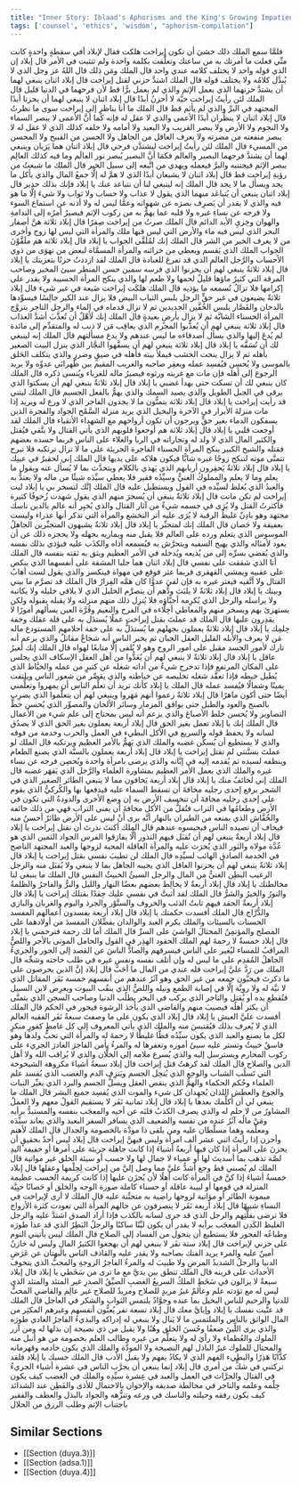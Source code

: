 ```yaml
---
title: "Inner Story: Iblaad's Aphorisms and the King's Growing Impatience"
tags: ['counsel', 'ethics', 'wisdom', "aphorism-compilation"]
---
```


 فلمَّا سمع الملك ذلك خشيَ أن تكون إيراخت هلكت فقال لإبلاد أفي سقطةٍ واحدةٍ كانت منِّي فعلت ما أمرتك به من ساعتك وتعلَّقت بكلمة واحدة ولم تتثبت في الأمر
قال إبلاد إن الذي قوله واحد  لا يختلف كلامه عندي  واحد
قال الملك ومَن ذلك قال اللهُ  عز وجل  الذي لا يُبدَّل كلامُه ولا يختلف قوله قال الملك اشتدَّ حزني لقتل إيراخت
قال إبلاد اثنان ينبغي لهما أن يشتدَّ حزنهما الذي يعمل الإثم والذي لم يعمل برًّا قط لأن فرحهما في الدنيا قليل
قال الملك لئن رأيتُ إيراخت حيَّة لا أحزنُ أبدًا
قال إبلاد اثنان لا ينبغي لهما أن يحزنا أبدًا المجتهد في البرِّ والذي لم يأثم قط
قال الملك ما أنا بناظرٍ إلى إيراخت سوى ما نظرتُ
قال إبلاد اثنان لا ينظُران أبدًا الأعمى والذي لا عقل له فإنه كما أنَّ الأعمى لا يبصر السماء ولا النجوم ولا الأرض ولا يبصر القريب ولا البعيد ولا أمامه ولا خلفه كذلك الذي لا عقل له لا يبصر منفعته من مضرته ولا يعرف العاقل من الجاهل ولا الحسن من القبيح ولا المحسن من المسيء
قال الملك لئن رأيتُ إيراخت ليشتدَّن فرحي
قال إبلاد اثنان هما يَرَيان وينبغي لهما أن يشتدَّ فرحهما البصير والعالم فكمَا أنَّ البصير يُبصر نور العالَم وما فيه كذلك العالِم يبصر الإثم فيجتنبه والبرَّ فيعمله ويهدي من اتَّبعه إلى سبيل الخير
قال الملك ما شبعتُ من رؤيةِ إيراخت قط
قال إبلاد اثنان لا يشبعان أبدًا الذي لا همَّ له إلَّا جمعُ المال والذي يأكل ما يجد ويسأل ما لا يجد
قال الملك إنه لينبغي لنا أن نتباعد عنك يا إبلاد فإنك بذلك جدير
قال إبلاد اثنان ينبغي أن يُتباعَد منهما الذي يقول لا عذاب ولا حساب ولا ثواب ولا شيءَ إلَّا ما هو فيه والذي لا يقدر أن يَصرِف بصرَه عن شهواته وعمَّا ليس له ولا أذنه عن استماع السوء ولا فرجه عن نساءِ غيره ولا قلبه عما يهمُّ به من ركوب الإثم فيصيرُ أمرُه إلى الندامةِ والهوان وخِزيِ الأبد الدائم
قال الملك صرتُ من إيراخت صِفرًا
قال إبلاد ثلاثة هنَّ أصفار البحر الذي ليس فيه ماء والأرض التي ليس فيها ملك والمرأة التي ليس لها زوج وأخرى من لا يعرف الخير من الشر
قال الملك إنك لمُلَقَّى الجواب يا إبلاد
قال إبلاد ثلاثة هم ملَقَّوْنَ الجواب الملك الذي يَقسم ويعطي من خزائنه والمرأة المسمَّاة لبعض من تهوَى من ذوي الأحساب والرَّجل العالم الذي قد تفرغ للعبادة
قال الملك لقد ازددتُ حزنًا بتعزيتك يا إبلاد
قال إبلاد ثلاثةٌ ينبغي لهم أن يحزنوا الذي فرسه سمين حسن المنظر سيئ المخبر وصاحب المرقة التي كثيرٌ ماؤها قليلٌ لحمها ولا طعم لها والذي ينكح المرأة الحسيبة ولا يقدر على إكرامها فلا تزالُ تُسمعه ما يؤذيه
قال الملك هلكَت إيراخت ضَيعة في غير شيء
قال إبلاد ثلاثةٌ يضيعون في غير حقٍّ الرجل يلبس الثياب البيض فلا يزال عند الكير جالِسًا فيسوِّدها بالدخان والقَصَّار يلبس الخُفَّين الجديدين ثم لا تزال قدماه في الماء والرجل التاجر يتزوَّج المرأة الحسناء الشابَّة ثم لا يزال بأرضٍ بعيدةٍ
قال الملك إنك لَأَهْلٌ أن تُعذَّبَ أشدَّ العذاب
قال إبلاد ثلاثة ينبغي لهم أن يُعذَّبوا المجرم الذي يعاقِب مَن لا ذنب له والمتقدِّم إلى مائدة لم يُدعَ إليها والذي يسأل أصدقاءه ما ليس عندهم ولا يدع مسألتهم
قال الملك إنه لينبغي لك أن تُسَفَّه يا إبلاد
قال إبلاد ثلاثة ينبغي لهم أن يسفَّهوا النجَّار الذي ينزل البيت الصغير بأهله ثم لا يزال ينحت الخشب فيملأ بيته فأهله في ضيقٍ وضررٍ والذي يتكلف الحَلق بالموسى ولا يُحسِن فيُفسِد عمله ويعقِر صاحبه والغريب المقيم بين ظَهرانَي عدوِّه ولا يريد الرجوع إلى أهله فإن مات مع غربته ورثوه فيصيرُ ماله للغرباء ويُنسى ذكره
قال الملك كان ينبغي لك أن تسكت حتى يهدأ غضبي يا إبلاد
قال إبلاد ثلاثةٌ ينبغي لهم أن يسكتوا الذي يرقى في الجبل الطويل والذي يصيد السمك والذي يهمُّ بالفعل الجسيم
قال الملك ليتني قد رأيت إيراخت يا إبلاد
قال إبلاد ثلاثة يتمنُّون ما لا يجدون الفاجر الذي لا ورع له ويريد إذا مات منزلةَ الأبرار في الآخرة والبخيل الذي يريد منزلة السَّمْح الجواد والفجرة الذين يسفكون الدماء بغير حقٍّ ويرجون أن تكون أرواحهم مع الشهداء الأتقياء
قال الملك لقد أوجعت قلبي يا إبلاد
قال إبلاد ثلاثة هم أوجعوا قلوبهم الذي يأتي القتال ولا يتَّقي فيُقتل والكثير المال الذي لا ولد له وتجاراته في الربا والغلاء على الناس فربما حسده بعضهم فقتله والشيخ الكبير ينكح المرأة الحسناء الفاجرة الجريئة على ما لا تزال ترتكبه فلا تبرح تتمنَّى موته لتنكح زوجًا غيره شابًّا فيكون هلاكه على يديها
قال الملك إني لحقيرٌ في عينِك يا إبلاد
قال إبلاد ثلاثةٌ يَحقِرون أربابهم الذي يَهذي بالكلام ويتحدَّث بما لا يُسأل عنه ويقول ما يعلم وما لا يعلم والمملوكُ الغنيُّ وسيِّدُه فقير فلا يعطي سيِّدَه شيئًا من ماله ولا يعتدُّ به والعبدُ الذي يُغلظ لسيِّده في القول ويستطيل عليه
قال الملك إنَّك لتسخر بي يا إبلاد ليت إيراخت لم تكن ماتت
قال إبلاد ثلاثةٌ ينبغي أن يُسخرَ منهم الذي يقول شهدت زُحوفًا كثيرة فأكثرتُ القتل ولا يُرَى في جسمه شيءٌ من آثار القتال والذي يُخبِر أنه عالم بالدين ناسك مجتهد وهو بادِنٌ غليظُ الرقبة لا يُرَى عليه أثر التخشع والمرأة التي تذكر أنها عذراء وليست بعفيفة ولا حَصان
قال الملك إنك لمتجبِّر يا إبلاد قال إبلاد ثلاثةٌ يشبهون المتجبِّرين الجاهلُ الموسوس الذي يتعلم ورده على العالم فلا يقبل منه ويماريه بجهله ولا يحجزه ذلك عن أن يعود لأمثاله والذي يهيج السفيه ويتحرَّش به فيُسمعه أذاه والكذَب عليه فيؤذي بذلك نفسه والذي يُفضي بسرِّه إلى من يُذيعه ويُدخله في الأمر العظيم ويثق به ثقته بنفسه
قال الملك أنا الذي شققت على نفسي قال إبلاد اثنان هما جلبا المشقة على أنفسهما الذي ينكص على عقبيه ويمشي القهقرى فربما عثر فوقع في مهواة فينكسر والذي يقول لست أهابُ القتال ولا أتَّقيه فيغتر غيره به فإن لقيَ عدوًّا كان همَّه الفِرارُ
قال الملك قد تصرَّم ما بيني وبينك يا إبلاد قال إبلاد ثلاثةٌ لا يلبَث ودُّهم أن يتصرَّم الخليل الذي لا يلاقي خليله ولا يكاتبه ولا يراسله والرجل الذي يُكرِمه أحبَّاؤه فلا يُنزِل ذلك منهم منزلته ولا يقبله بقبوله ولكن يستهزئ بهم ويسخر منهم والمعاطي أخِلَّاءه في الفرح والنعيم وقُرَّة العين يسألهم أمورًا لا يقدِرون عليها
قال الملك قد عملتَ بقتل إيراخت عملًا يُستدَل به على قلة عقلك وخفة حِلمِك يا إبلاد قال إبلاد ثلاثةٌ يعملون بجهلهم ما يُستدَلُّ به على خفة أحلامهم المستودع ماله مَن لا يعرف والأبله القليل العقل الجبان ثم يخبر الناس أنه شجاعٌ مقاتلٌ والذي يزعم أنه تارك لأمور الجسد مقبل على أمور الروح وهو لا يُلفى إلَّا متابعًا لهواه
قال الملك إنك لَغيرُ عاقل يا إبلاد قال إبلاد ثلاثةٌ لا ينبغي لهم أن يُعَدُّوا من أهل العقل الإسكاف الذي يجلس على المكان المرتفع فإذا تدحرج شيءٌ من أداته شغله عن كثيرٍ من عمله والخيَّاط الذي يُطيل خيطه فإذا تعقَّد شغله تخليصه عن خياطته والذي يقصِّر من شعور الناس ويلتفت يمينًا وشمالًا فيُفسد عمله
قال الملك يا إبلاد كأنك تريد أن تعلِّم الناس أن يمهروا وتعلِّمني أيضًا حتى أكون ماهرًا قال إبلاد ثلاثةٌ زعموا أنهم مَهَروا وينبغي لهم أن يتعلَّموا الذي يضرِب بالصنج والعود والطبل حتى يوافق المزمار وسائر الألحان والمصوِّر الذي يُحسن خطَّ التصاوير ولا يُحسن خلط الأصباغ والذي يزعم أنه ليس بمحتاج إلى علم شيء من الأعمال
قال الملك إنك يا إبلاد تعمل بغير الحق  قال إبلاد أربعة يعملون بغير الحق الذي لا يصدُق لسانه ولا يحفظ قوله والسريع في الأكل البطيء في العمل والحرب وخدمة من فوقه والذي لا يستطيع أن يُسكِّن غضبه والملك الذي يَهمُّ بالأمر العظيم ويرتكبه
قال الملك لو عملتَ بسنَّنتي لم تقتل إيراخت يا إبلاد
قال إبلاد أربعة يعملون بالسنَّة الذي يصنع الطعام وينظفه لسيده ثم يُقدمه إليه في إبَّانه والذي يرضى بامرأة واحدة ويُحصِن فرجه عن نساء غيره والملك الذي يعمل الأمر العظيم بمشاورة العلماء والرَّجل الذي يَقهَر غضبه
قال الملك إني لخائفٌ منك يا إبلاد
قال إبلاد أربعة يَخافون مما لا ينبغي الطائر الصغير الذي في الشجر يرفع إحدى رجليه مخافةَ أن تسقط السماء عليه فيدفعها بها والكُركيُّ الذي يقوم على إحدى رجليه مخافةَ أن تنخسف الأرض به إن وضع الأخرى والدودةُ التي تكون في الأرض وطعامُها في التراب فتُقلُّ من الأكل مخافةَ أن يفنى التراب فهي من ذلك خائفة والخُفَّاش الذي يمنعه من الطيران بالنهار أنَّه يرى أَنْ ليس على الأرض طائرٌ أحسنُ منه فيخاف أن تصيده الناس فيحبسوه عندهم
قال الملك أكنتَ نذرتَ أن تقتل إيراخت يا إبلاد
قال إبلاد أربعةٌ ينبغي لهم أن تُقبَل فيهم النذور ألَّا يفارَقوا الفرس الجواد الثمين الذي هو عُدَّة مولاه والثور الذي يُحرَث عليه والمرأة العاقلة المحبة لزوجها والعبد المجتهد الناصح في الخدمة الصادق الهائب لسيِّدِه
قال الملك لن تطيبَ نفسي بقتل إيراخت يا إبلاد
قال إبلاد ثلاثةٌ ينبغي لهم أن يحزنوا العاقل الذي يجيبه الجاهل بما لا ينبغي ولا يُقبَل منه والرجل الرغيب البطِن الغنيُّ من المال والرجل السيئُ الخبيثُ النفس
قال الملك ما ينبغي لنا مخالطتك يا إبلاد
قال إبلاد أربعةٌ لا يخالِط بعضهم بعضًا النهار والليل والبرُّ والفاجرُ والظلمةُ والنورُ والخيرُ والشرُّ
قال الملك لقد أثبتَّ في نفسي عليك حِقدًا بقتلك إيراخت يا إبلاد
قال إبلاد أربعةٌ الحقد فيهم ثابتٌ الذئب والخروف والسنَّوْر والجرذ والبوم والغربان والبازي والدُّرَّاج
قال الملك أفسدت حكمتك يا إبلاد
قال إبلاد أربعة يفسدون أعمالهم المفسد الحسنات بالسيئات والملك يكرم العبد والوالدان يفضِّلان المفسدَ من أولادهما على المصلح والمؤتمِنُ المحتالَ الواشيَ على السرِّ
قال الملك أما لك رحمة فترحمني يا إبلاد
قال إبلاد خمسةٌ لا رحمةَ لهم الملك الحقود الهذِر في القول والحامل الموتى بالأجر واللصُّ المراقبُ للمساء ليُغير على الناس فيسرقهم والصادُّ الناسَ عن القصد إلى الجور والجريءُ الجاهلُ المُقدِم على ما ليس له وإن أتلف نفسه ونفس غيره في طلب حاجته وشحِّه
قال الملك من رَدَّ عليَّ إيراخت فله عندي من المال ما أحَبَّ
قال إبلاد إنَّ الذين يحرصون على ما ذكرتَ فيحبَّون جمعه من غير الحق وهو آثَرُ عندهم من أنفسهم خمسة نَفَر المقاتل الذي لا نيَّة له ولا روِيَّة إلَّا في إصابة الطمع ونيله واللصُّ الذي ينقُب البيوت ويعرِض لابن السبيل فتُقطع يده أو يُقتل والتاجر الذي يركب في البحر يطلُب الدنيا وصاحب السجن الذي يتمنَّى أن يكثر أهلُه فيصيبَ منهم والقاضي الذي يأخذ الرشوة فيجور في الحكم
قال الملك أفسدت عليَّ العيش يا إبلاد
قال إبلاد الذي يكون على ما وصفتَ سبعةُ نَفَر الفقيه العالم الذي لا يُعرف بذلك فيُقتبسَ منه والملك الذي يأتي المعروف إلى كل غامطٍ كفورٍ منكرٍ لكل ما يصنع والعبد الذي يكون سيِّدُه فظًّا غليظًا لا رحمةَ له والمرأة التي تحبُّ ولدها وهو فاسقٌ خبيثٌ وتستر عليه سيئَ أموره وتغفرها له والمرءُ يأمن الفاجرَ الغادرَ الجريء على ركوب المحارم ويسترسل إليه والذي يُسرع ملامه إلى الخلَّان والذي لا يُراقب الله ولا أهل الدين والصلاح
قال الملك لقد كرهتُ قتل إيراخت
قال إبلاد سبعةُ أشياءَ مكروهة الشيخوخة التي تَسلُب الشباب والوجع الذي يُنحِل الجسم ويَنزِف الدم والغضب الذي يُفسد علم العلماء وحُكم الحكماء والهمُّ الذي ينقص العقل ويسلُّ الجسم والبرد الذي يغيِّر النبات والجوع والعطش اللذان يُجهِدان كل شيء والموت الذي يُفسِد جميع البشر
قال الملك ما ينبغي لي أن أكلِّمك بعدها يا إبلاد
قال إبلاد ثمانية نَفَر لا يستقيم القولُ معهم ولا العملُ المشاورُ من لا حلم له والذي يصرف الكذبُ قلبَه عن أخيه والمعجَب بنفسه والمستبدُّ برأيه ومَنْ مالُه آثَرُ عنده من نفسه والضعيف الذي يسافر السفر البعيد والذي يعاند سيِّدَه ومعلِّمه وهما مسلَّطان عليه ومن يلقى ذا مودَّة بالخصومة والجدال
قال الملك لأهتم وأحزن إذا رأيتُ اثني عشر ألف امرأة وليس فيهنَّ إيراخت
قال إبلاد ليس أحدٌ بحقيقٍ أن يحزنَ على المرأة إذا كان فيها أربعةُ أشياءَ إذا كانت جاهلة جريئة على أمرها أو خفيفة اليدِ لصَّة تذهب بما أسديتَ لها أو عمياء لا جمال لها ولا حسب أو سيئة الخلق غير مواتية
قال الملك لم يُصبني قط وجع أشدُّ عليَّ مما وصل إليَّ من إيراخت لِحِلْمها وعقلها
قال إبلاد خمسةُ أشياءَ إذا كنَّ في المرأة كانت أهلًا لأن يُحزَن عليها إذا كانت كريمة الحسب عظيمة المنزلة في قومها أو لبيبة عاقلة أو حسناء كاملة صورة الوجه والخلق أو حَصانًا حيِيَّة ميمونة الطائر أو مؤاتية لزوجها راضية به متحنِّنة عليه
قال الملك لا أرى لإيراخت في النساءِ شبيهًا
قال إبلاد أربعة نَفَر لا ينصرفون عن حالهم المرأة التي تعودت كثرة الأزواج فلا ترضى بقلَّتِهم والرجل الذي قد جرى لسانه بالكذب فإذا أراد الصدق اشتدَّ عليه والرجل الغليظ الكَدِن المعجَب برأيه لا يقدر أن يكون ليِّنًا ساكنًا والرجلُ البَطِرُ الذي قد عدا طورَه وطباعُه الفجور فلا يستطيع أن يتحول من الفساد إلى الصلاح
قال الملك ليس يأتيني النوم على حزني لإيراخت
قال إبلاد ستة نفَر لا ينبغي لهم أن يهجعوا الكثيرُ المالِ وليس له خازنٌ أمينٌ عليه والمرء يريد الفتك بصاحبه ولا يقدر عليه والقاذف الناس بالبهتان عن عَرَضِ الدنيا والرجلُ الشديدُ المرضِ ولا طبيبَ له والمرءُ الفاجرُ الزوجةِ والمحبُّ الذي يتخوف الأحداث على قرينه
قال الملك تنطق بين يديَّ مع ما ترى من سَخَطي يا إبلاد
قال إبلاد سبعةٌ لا يزالون في سَخَطٍ الملكُ السريعُ الغضبِ الضيِّقُ الصدرِ غير المتئد والمتئد الذي ليس له مع تؤدته علم وعالمٌ غيرُ مريدٍ للصلاح ومريدٌ للصلاح غير عالِم والقاضي المحبُّ للدنيا والرحيم للناس البخيل بما عنده وجوَّادٌ يلتمس الثواب والشكر في العاجل
قال الملك قد عنَّيت نفسك يا إبلاد وإيايَّ معك
قال إبلاد تسعة نفر يُعنُّون أنفسهم وغيرهم المكثِر من المال الواثق بالناس والملتمس ما لا يَنال ولا ينبغي له إدراكه والبذيءُ الفاجرُ العادي طورَه والذي يرى اللِّينَ ضعفًا وحُسنَ الخلق وهُنًا ولا يقبل من ذي نصيحة إن بذلها له ومن آزر الملوك والعُظماء ولا رأيَ له ولا يتعلَّم من غيره وطالب العلم بخصومة من هو أنبل منه والمحتال للملوك غيرُ الباذل لهم النصيحة ولا المودَّة والملك الذي يكون خادمه وقهرمانه كذَّابًا هَذِرًا والبطيء الفهم الذي لا يكادُ يفهم ولا يقبل الأدب
قال الملك حسبك يا إبلاد فلقد تركتني في شكٍّ من أمري
قال إبلاد إنما ينبغي أن يجرَّب الناس في عشرة أشياء الجريءُ في القتال والحرَّاث في العمل والعبد في عِشرة سيِّدِه والملك في الغضب كيف يكون حِلْمه وعلمه والتاجر في مخالطة صديقه والإخوان بالاحتمال للأذى والفَطِن عند الشدائد كيف يكون رفقه وحيلته والناسك في ورعه وتنزُّهه والجواد بالبذل والعطف والفقير باجتناب الإثم وطلب الرزق من الحلال

## Similar Sections
- [[Section (duya.3)]]
 - [[Section (adsa.1)]]
 - [[Section (duya.4)]]
